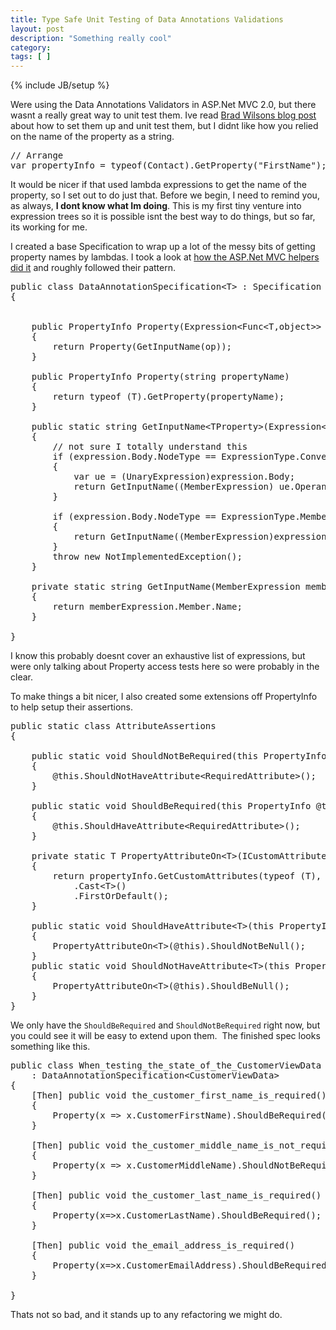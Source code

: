 ```yaml
---
title: Type Safe Unit Testing of Data Annotations Validations
layout: post
description: "Something really cool"
category:
tags: [ ] 
---
```

{% include JB/setup %}



<p>Were using the Data Annotations Validators in ASP.Net MVC 2.0, but there wasnt a really great way to unit test them. Ive read <a href="http://bradwilson.typepad.com/blog/2009/04/dataannotations-and-aspnet-mvc.html">Brad Wilsons blog post</a> about how to set them up and unit test them, but I didnt like how you relied on the name of the property as a string.</p>  <pre class="c#" name="code">// Arrange
var propertyInfo = typeof(Contact).GetProperty(&quot;FirstName&quot;);</pre>

<p>It would be nicer if that used lambda expressions to get the name of the property, so I set out to do just that. Before we begin, I need to remind you, as always, <strong>I dont know what Im doing</strong>. This is my first tiny venture into expression trees so it is possible isnt the best way to do things, but so far, its working for me.</p>

<p>I created a base Specification to wrap up a lot of the messy bits of getting property names by lambdas. I took a look at <a href="http://aspnet.codeplex.com/sourcecontrol/changeset/view/23011?projectName=aspnet#266392">how the ASP.Net MVC helpers did it</a> and roughly followed their pattern.</p>

<pre class="c#" name="code">public class DataAnnotationSpecification&lt;T&gt; : Specification
{

    
    public PropertyInfo Property(Expression&lt;Func&lt;T,object&gt;&gt; op)
    {
        return Property(GetInputName(op));
    }

    public PropertyInfo Property(string propertyName)
    {
        return typeof (T).GetProperty(propertyName);
    }

    public static string GetInputName&lt;TProperty&gt;(Expression&lt;Func&lt;T, TProperty&gt;&gt; expression)
    {
        // not sure I totally understand this
        if (expression.Body.NodeType == ExpressionType.Convert)
        {
            var ue = (UnaryExpression)expression.Body;
            return GetInputName((MemberExpression) ue.Operand );                
        }

        if (expression.Body.NodeType == ExpressionType.MemberAccess)
        {
            return GetInputName((MemberExpression)expression.Body);                
        }
        throw new NotImplementedException();            
    }

    private static string GetInputName(MemberExpression memberExpression)
    {
        return memberExpression.Member.Name;
    }

}</pre>

<p>I know this probably doesnt cover an exhaustive list of expressions, but were only talking about Property access tests here so were probably in the clear.</p>

<p>To make things a bit nicer, I also created some extensions off PropertyInfo to help setup their assertions.</p>

<pre class="c#" name="code">public static class AttributeAssertions
{

    public static void ShouldNotBeRequired(this PropertyInfo @this)
    {
        @this.ShouldNotHaveAttribute&lt;RequiredAttribute&gt;();
    }

    public static void ShouldBeRequired(this PropertyInfo @this)
    {
        @this.ShouldHaveAttribute&lt;RequiredAttribute&gt;();
    }

    private static T PropertyAttributeOn&lt;T&gt;(ICustomAttributeProvider propertyInfo)
    {
        return propertyInfo.GetCustomAttributes(typeof (T), false)
            .Cast&lt;T&gt;()
            .FirstOrDefault();
    }

    public static void ShouldHaveAttribute&lt;T&gt;(this PropertyInfo @this) 
    {            
        PropertyAttributeOn&lt;T&gt;(@this).ShouldNotBeNull();
    }
    public static void ShouldNotHaveAttribute&lt;T&gt;(this PropertyInfo @this)
    {
        PropertyAttributeOn&lt;T&gt;(@this).ShouldBeNull();
    }
}</pre>

<p>We only have the <code>ShouldBeRequired</code> and <code>ShouldNotBeRequired</code> right now, but you could see it will be easy to extend upon them.&#160; The finished spec looks something like this.</p>

<pre class="c#" name="code">public class When_testing_the_state_of_the_CustomerViewData 
    : DataAnnotationSpecification&lt;CustomerViewData&gt;
{
    [Then] public void the_customer_first_name_is_required()
    {            
        Property(x =&gt; x.CustomerFirstName).ShouldBeRequired();
    }

    [Then] public void the_customer_middle_name_is_not_required()
    {
        Property(x =&gt; x.CustomerMiddleName).ShouldNotBeRequired();
    }

    [Then] public void the_customer_last_name_is_required()
    {
        Property(x=&gt;x.CustomerLastName).ShouldBeRequired();
    }

    [Then] public void the_email_address_is_required()
    {
        Property(x=&gt;x.CustomerEmailAddress).ShouldBeRequired();
    }

}</pre>

<p>Thats not so bad, and it stands up to any refactoring we might do.</p>
